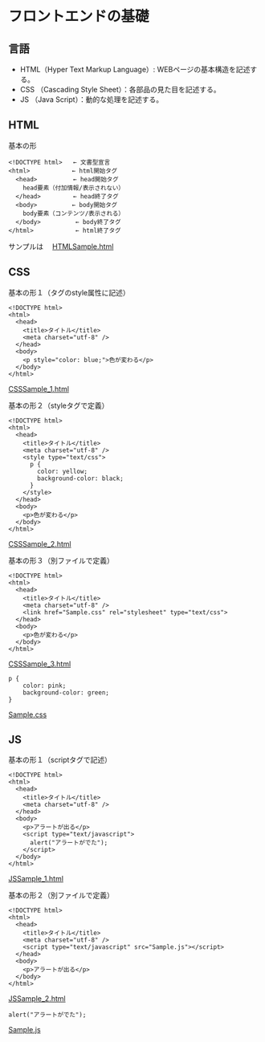 # フロントエンドの基礎

## 言語
* HTML（Hyper Text Markup Language）: WEBページの基本構造を記述する。
* CSS （Cascading Style Sheet）：各部品の見た目を記述する。
* JS （Java Script）：動的な処理を記述する。

## HTML
基本の形
```
<!DOCTYPE html>   ← 文書型宣言
<html>　          ← html開始タグ
  <head>          ← head開始タグ
    head要素（付加情報/表示されない）
  </head>         ← head終了タグ
  <body>　        ← body開始タグ
    body要素（コンテンツ/表示される）
  </body>　        ← body終了タグ
</html>　          ← html終了タグ
```
サンプルは　  [HTMLSample.html](../Source/HTMLSample.html)

## CSS
基本の形１（タグのstyle属性に記述）
```
<!DOCTYPE html>
<html>
  <head>
    <title>タイトル</title>
    <meta charset="utf-8" />
  </head>
  <body>
    <p style="color: blue;">色が変わる</p>
  </body>
</html>
```
[CSSSample_1.html](../Source/CSSSample_1.html)

基本の形２（styleタグで定義）
```
<!DOCTYPE html>
<html>
  <head>
    <title>タイトル</title>
    <meta charset="utf-8" />
    <style type="text/css">
      p {
        color: yellow;
        background-color: black;
      }
    </style>
  </head>
  <body>
    <p>色が変わる</p>
  </body>
</html>
```
[CSSSample_2.html](../Source/CSSSample_2.html)

基本の形３（別ファイルで定義）
```
<!DOCTYPE html>
<html>
  <head>
    <title>タイトル</title>
    <meta charset="utf-8" />
    <link href="Sample.css" rel="stylesheet" type="text/css">
  </head>
  <body>
    <p>色が変わる</p>
  </body>
</html>
```
[CSSSample_3.html](../Source/CSSSample_3.html)

```
p {
    color: pink;
    background-color: green;
}
```
[Sample.css](../Source/Sample.css)

## JS
基本の形１（scriptタグで記述）
```
<!DOCTYPE html>
<html>
  <head>
    <title>タイトル</title>
    <meta charset="utf-8" />
  </head>
  <body>
    <p>アラートが出る</p>
    <script type="text/javascript">
      alert("アラートがでた");
    </script>
  </body>
</html>
```
[JSSample_1.html](../Source/JSSample_1.html)

基本の形２（別ファイルで定義）
```
<!DOCTYPE html>
<html>
  <head>
    <title>タイトル</title>
    <meta charset="utf-8" />
    <script type="text/javascript" src="Sample.js"></script>
  </head>
  <body>
    <p>アラートが出る</p>
  </body>
</html>
```
[JSSample_2.html](../Source/JSSample_2.html)

```
alert("アラートがでた");
```
[Sample.js](../Source/Sample.js)
